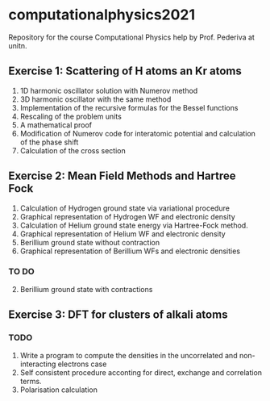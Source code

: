 # computationalphysics2021
Repository for the course Computational Physics help by Prof. Pederiva at unitn.

## Exercise 1: Scattering of H atoms an Kr atoms

1. 1D harmonic oscillator solution with Numerov method
2. 3D harmonic oscillator with the same method
3. Implementation of the recursive formulas for the Bessel functions
4. Rescaling of the problem units
5. A mathematical proof
6. Modification of Numerov code for interatomic potential and calculation of the phase shift
7. Calculation of the cross section

## Exercise 2: Mean Field Methods and Hartree Fock

1. Calculation of Hydrogen ground state via variational procedure
2. Graphical representation of Hydrogen WF and electronic density
3. Calculation of Helium ground state energy via Hartree-Fock method.
4. Graphical representation of Helium WF and electronic density
5. Berillium ground state without contraction
6. Graphical representation of Berillium WFs and electronic densities

### TO DO

2. Berillium ground state with contractions

## Exercise 3: DFT for clusters of alkali atoms 

### TODO

1. Write a program to compute the densities in the uncorrelated and non-interacting electrons case
2. Self consistent procedure acconting for direct, exchange and correlation terms.
3. Polarisation calculation

